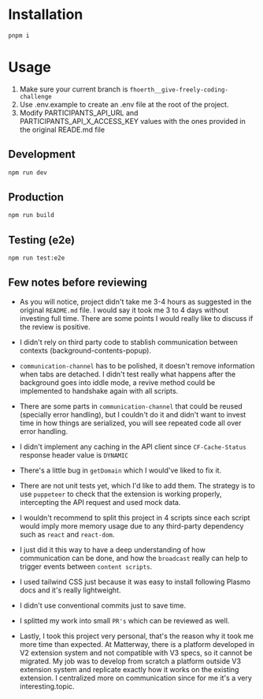 # Installation

```bash
pnpm i
```

# Usage

1. Make sure your current branch is `fhoerth__give-freely-coding-challenge`
2. Use .env.example to create an .env file at the root of the project.
3. Modify PARTICIPANTS_API_URL and PARTICIPANTS_API_X_ACCESS_KEY values with the ones provided in the original READE.md file

## Development

```bash
npm run dev
```

## Production

```bash
npm run build
```

## Testing (e2e)

```bash
npm run test:e2e
```

## Few notes before reviewing

- As you will notice, project didn't take me 3-4 hours as suggested in the original `README.md` file.
  I would say it took me 3 to 4 days without investing full time.
  There are some points I would really like to discuss if the review is positive.

- I didn't rely on third party code to stablish communication between contexts (background-contents-popup).

- `communication-channel` has to be polished, it doesn't remove information when tabs are detached. I didn't
  test really what happens after the background goes into iddle mode, a revive method could be implemented
  to handshake again with all scripts.

- There are some parts in `communication-channel` that could be reused (specially error handling), but I couldn't do it and didn't want to invest time in how things are serialized, you will see repeated code
  all over error handling.

- I didn't implement any caching in the API client since `CF-Cache-Status` response header value is `DYNAMIC`

- There's a little bug in `getDomain` which I would've liked to fix it.

- There are not unit tests yet, which I'd like to add them. The strategy is to use `puppeteer` to check that the extension is working properly, intercepting the API request and used mock data.

- I wouldn't recommend to split this project in 4 scripts since each script would imply more memory usage due to any third-party dependency such as `react` and `react-dom`.

- I just did it this way to have a deep understanding of how communication can be done, and how the `broadcast` really can help to trigger events between `content scripts`.

- I used tailwind CSS just because it was easy to install following Plasmo docs and it's really lightweight.

- I didn't use conventional commits just to save time.

- I splitted my work into small `PR's` which can be reviewed as well.

- Lastly, I took this project very personal, that's the reason why it took me more time than expected.
  At Matterway, there is a platform developed in V2 extension system and not compatible with V3 specs, so it cannot be migrated.
  My job was to develop from scratch a platform outside V3 extension system and replicate exactly how it works on the existing extension. I centralized more on communication since for me it's a very interesting.topic.
